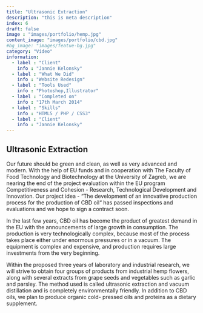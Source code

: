 ```yaml
---
title: "Ultrasonic Extraction"
description: "this is meta description"
index: 6
draft: false
image : "images/portfolio/hemp.jpg"
content_image: "images/portfolio/cbd.jpg"
#bg_image: "images/featue-bg.jpg"
category: "Video"
information:
  - label : "Client"
    info : "Jannie Kelonsky"
  - label : "What We Did"
    info : "Website Redesign"
  - label : "Tools Used"
    info : "Photoshop,Illustrator"
  - label : "Completed on"
    info : "17th March 2014"
  - label : "Skills"
    info : "HTML5 / PHP / CSS3"
  - label : "Client"
    info : "Jannie Kelonsky"
---
```


## Ultrasonic Extraction

Our future should be green and clean, as well as very advanced and modern. With
the help of EU funds and in cooperation with The Faculty of Food Technology and
Biotechnology at the University of Zagreb, we are nearing the end of the project
evaluation within the EU program Competitiveness and Cohesion - Research,
Technological Development and Innovation. Our project idea - “The development of
an innovative production process for the production of CBD oil“ has passed
inspections and evaluations and we hope to sign a contract soon.

In the last few years, CBD oil has become the product of greatest demand in the EU
with the announcements of large growth in consumption. The production is very
technologically complex, because most of the process takes place either under
enormous pressures or in a vacuum. The equipment is complex and expensive, and
production requires large investments from the very beginning.

Within the proposed three years of laboratory and industrial research, we will strive to
obtain four groups of products from industrial hemp flowers, along with several
extracts from grape seeds and vegetables such as garlic and parsley. The method
used is called ultrasonic extraction and vacuum distillation and is completely
environmentally friendly. In addition to CBD oils, we plan to produce organic cold-
pressed oils and proteins as a dietary supplement.